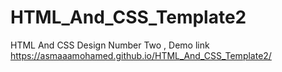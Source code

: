 # HTML_And_CSS_Template2
HTML And CSS Design Number Two , Demo link https://asmaaamohamed.github.io/HTML_And_CSS_Template2/
